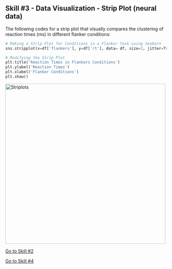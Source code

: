 ## Skill #3 - Data Visualization - Strip Plot (neural data)

The following codes for a strip plot that visually compares the clustering of reaction times (ms) in different flanker conditions:

```python
# Making a Strip Plot for Conditions in a Flanker Task using Seaborn
sns.stripplot(x=df['flankers'], y=df['rt'], data= df, size=3, jitter=True)

# Modifying the Strip Plot
plt.title('Reaction Times in Flankers Conditions')
plt.ylabel('Reaction Times')
plt.xlabel('Flanker Conditions')
plt.show()
```

<img width="500" alt="Striplots" src="https://user-images.githubusercontent.com/73716282/97791468-833e6d80-1bb1-11eb-9736-d691bb290d85.png">

[Go to Skill #2](https://alretagealbader.github.io/RetagePortfolio/boxplots%20code.html)

[Go to Skill #4](https://alretagealbader.github.io/RetagePortfolio/Barplot.html)
 
